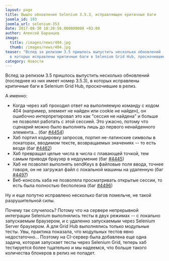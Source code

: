 ```yaml
---
layout: page
title: Вышло обновление Selenium 3.5.3, исправляющее критичные баги
joomla_id: 193
joomla_url: selenium-353
date: 2017-08-30 10:20:58.000000000 +03:00
author: Алексей Баранцев
image:
  title: /images/news/404.jpg
  thumb: /images/news/404.jpg
teaser: "Вслед за релизом 3.5 пришлось выпустить несколько обновлений (последнее из них имеет номер 3.5.3),
  в которых исправлены критичные баги в Selenium Grid Hub, проскочившие в релиз."
category: Новости
---
```

<p>Вслед за релизом 3.5 пришлось выпустить несколько обновлений (последнее из них имеет номер 3.5.3), в которых исправлены критичные баги в Selenium Grid Hub, проскочившие в релиз.</p>

<p>А именно:</p>
<ul>
<li>Когда через хаб проходил ответ на выполняемую команду с кодом 404 (например, элемент не найден или cookie не найден), он ошибочно интерпретировал это как "сессия не найдена" и больше не позволял работать с этой сессией. Это ужасно, потому что сценарий можно было выполнять лишь до первого ненайденного элемента... (баг <a href="https://github.com/SeleniumHQ/selenium/issues/4454" rel="alternate">#4454</a>)</li>
<li>Хаб портил кодировку запросов, портил не-латинские символы в локаторах, вводимом тексте, возвращаемых значениях -- то есть везде (баг <a href="https://github.com/SeleniumHQ/selenium/issues/4462" rel="alternate">#4462</a>)</li>
<li>Хаб превращал целые числа в числа с плавающей точкой, тем самым приводя браузер в недоумение (баг <a href="https://github.com/SeleniumHQ/selenium/issues/4445" rel="alternate">#4445</a>)</li>
<li>Хаб не позволял выполнять sendKeys в файловые поля ввода, точнее говоря, он не загружал файл с локальной машины на удаленную (баг <a href="https://github.com/SeleniumHQ/selenium/issues/4497" rel="alternate">#4497</a>)</li>
<li>Веб-консоль хаба не позволяла просматривать открытые сессии, то есть была полностью бесполезна (баг <a href="https://github.com/SeleniumHQ/selenium/issues/4496" rel="alternate">#4496</a>)</li>
</ul>
<p>Ну и еще попутно исправлено несколько багов помельче, не такой разрушительной силы.</p>
<p>Почему так случилось? Потому что на сервере непрерывной интеграции Selenium выполнялись тесты в двух режимах -- с локально запускаемым браузером, и с удаленно запускаемым через Selenium Server браузером. А для Grid Hub выполнялись только модульные тесты. Увы, практика показала, что модульных тестов явно недостаточно... Поэтому на CI-сервер была добавлена еще одна задача, которая запускает тесты через Selenium Grid, теперь хаб тестируется более тщательно и мы надеемся, что больше такого количества блокеров в релиз не попадет.</p>
